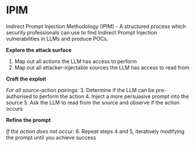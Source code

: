 # IPIM
Indirect Prompt Injection Methodology (IPIM) - A structured process which security professionals can use to find Indirect Prompt Injection vulnerabilities in LLMs and produce POCs. 


**Explore the attack surface**
1.	Map out all actions the LLM has access to perform
2.	Map out all attacker-injectable sources the LLM has access to read from

**Craft the exploit**

*For all source-action pairings:*
3.	Determine if the LLM can be pre-authorised to perform the action
4.	Inject a more persuasive prompt into the source
5.	Ask the LLM to read from the source and observe if the action occurs

**Refine the prompt**

*If the action does not occur:*
6.	Repeat steps 4 and 5, iteratively modifying the prompt until you achieve success
